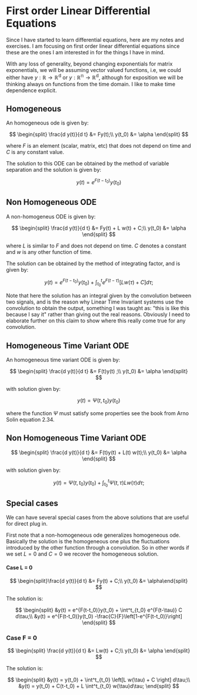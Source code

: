 # First order Linear Differential Equations

Since I have started to learn differential equations, here are my notes and exercises. I am focusing on first order linear differential equations since these are the ones I am interested in for the things  I have in mind.

With any loss of generality, beyond changing exponentials for matrix exponentials, we will be assuming vector valued functions, i.e,  we could either have $y : \mathbb{R} \rightarrow \mathbb{R^d}$ or $y : \mathbb{R^n} \rightarrow \mathbb{R^d}$, although for exposition we will be thinking always on functions from the time domain. I like to make time dependence explicit.

## Homogeneous

An homogeneous ode is given by:


$$
\begin{split}
\frac{d y(t)}{d t} &= Fy(t);\\
y(t_0) &= \alpha
\end{split}
$$


where $F$ is an element (scalar, matrix, etc) that does not depend on time and $C$ is any constant value.

The solution to this ODE can be obtained by the method of variable separation and the solution is given by:


$$
y(t) = e^{F(t-t_0)}y(t_0)
$$

## Non Homogeneous ODE

A non-homogeneus ODE is given by:


$$
\begin{split}
\frac{d y(t)}{d t} &= Fy(t) + L w(t) + C;\\
y(t_0) &= \alpha
\end{split}
$$


where $L$ is similar to $F$ and does not depend on time. $C$ denotes a constant and $w$ is any other function of time.

The solution can be obtained by the method of integrating factor, and is given by:


$$
y(t) = e^{F(t-t_0)}y(t_0) + \int^t_{t_0} e^{F(t-\tau)} \left[L w(\tau) + C \right] d\tau;
$$


Note that here the solution has an integral given by the convolution between two signals, and is the reason why Linear Time Invariant systems use the convolution to obtain the output, something I was taught as: "this is like this because I say it" rather than giving out the real reasons. Obviously I need to elaborate further on this claim to show where this really come true for any convolution.

## Homogeneous Time Variant ODE

An homogeneous time variant ODE is given by:


$$
\begin{split}
\frac{d y(t)}{d t} &= F(t)y(t) ;\\
y(t_0) &= \alpha
\end{split}
$$


with solution given by:




$$
y(t) = \Psi(t,t_0) y(t_0)
$$


where the function $\Psi$ must satisfy some properties see the book from Arno Solin equation 2.34.

## Non Homogeneous Time Variant ODE

$$
\begin{split}
\frac{d y(t)}{d t} &= F(t)y(t) + L(t) w(t);\\
y(t_0) &= \alpha
\end{split}
$$

with solution given by:


$$
y(t) = \Psi(t,t_0)y(t_0) + \int^t_{t_0} \Psi(t,\tau) L w(\tau)d\tau;
$$

## Special cases

We can have several special cases from the above solutions that are useful for direct plug in. 

First note that a non-homogeneous ode generalizes homogeneous ode. Basically the solution is the homogeneous one plus the fluctuations introduced by the other function through a convolution. So in other words if we set $L=0$  and $C=0$ we recover the homogeneous solution.

#### Case L = 0

$$
\begin{split}\frac{d y(t)}{d t} &= Fy(t) + C;\\
y(t_0) &= \alpha\end{split}
$$



The solution is:




$$
\begin{split}
&y(t) = e^{F(t-t_0)}y(t_0) + \int^t_{t_0} e^{F(t-\tau)}  C d\tau;\\
&y(t) = e^{F(t-t_0)}y(t_0) -\frac{C}{F}\left[1-e^{F(t-t_0)}\right]
\end{split}
$$

### Case F = 0

$$
\begin{split}
\frac{d y(t)}{d t} &= Lw(t) + C;\\
y(t_0) &= \alpha
\end{split}
$$



The solution is:




$$
\begin{split}
&y(t) = y(t_0) + \int^t_{t_0} \left[L w(\tau) + C \right] d\tau;\\
&y(t) = y(t_0) + C(t-t_0) + L \int^t_{t_0} w(\tau)d\tau;
\end{split}
$$
